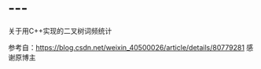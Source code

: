 # ---
关于用C++实现的二叉树词频统计




参考自：https://blog.csdn.net/weixin_40500026/article/details/80779281
感谢原博主
